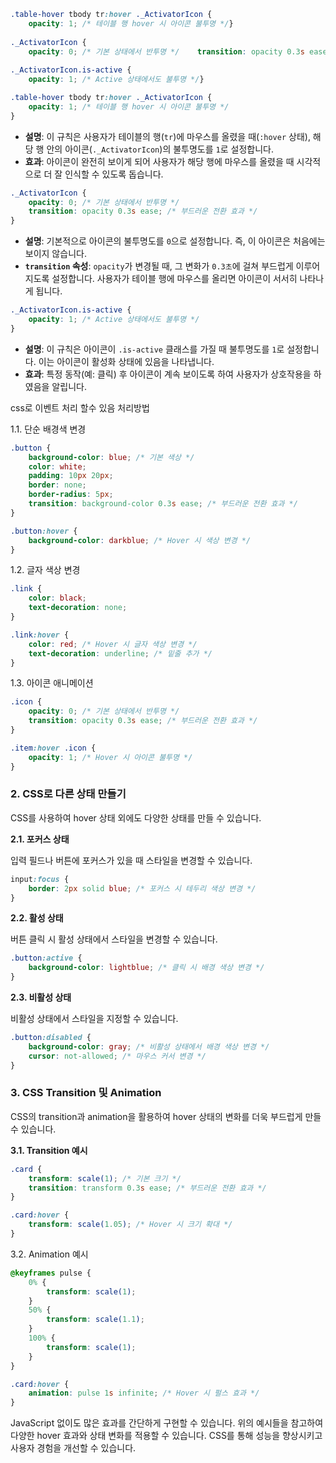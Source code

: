 
```css
.table-hover tbody tr:hover ._ActivatorIcon {  
    opacity: 1; /* 테이블 행 hover 시 아이콘 불투명 */}  
  
._ActivatorIcon {  
    opacity: 0; /* 기본 상태에서 반투명 */    transition: opacity 0.3s ease; /* 부드러운 전환 효과 */}  
  
._ActivatorIcon.is-active {  
    opacity: 1; /* Active 상태에서도 불투명 */}
```


```css
.table-hover tbody tr:hover ._ActivatorIcon {
    opacity: 1; /* 테이블 행 hover 시 아이콘 불투명 */
}
```

- **설명**: 이 규칙은 사용자가 테이블의 행(`tr`)에 마우스를 올렸을 때(`:hover` 상태), 해당 행 안의 아이콘(`._ActivatorIcon`)의 불투명도를 `1`로 설정합니다.
- **효과**: 아이콘이 완전히 보이게 되어 사용자가 해당 행에 마우스를 올렸을 때 시각적으로 더 잘 인식할 수 있도록 돕습니다.

```css
._ActivatorIcon {
    opacity: 0; /* 기본 상태에서 반투명 */
    transition: opacity 0.3s ease; /* 부드러운 전환 효과 */
}
```

- **설명**: 기본적으로 아이콘의 불투명도를 `0`으로 설정합니다. 즉, 이 아이콘은 처음에는 보이지 않습니다.
- **`transition` 속성**: `opacity`가 변경될 때, 그 변화가 `0.3초`에 걸쳐 부드럽게 이루어지도록 설정합니다. 사용자가 테이블 행에 마우스를 올리면 아이콘이 서서히 나타나게 됩니다.




```css
._ActivatorIcon.is-active {
    opacity: 1; /* Active 상태에서도 불투명 */
}

```

- **설명**: 이 규칙은 아이콘이 `.is-active` 클래스를 가질 때 불투명도를 `1`로 설정합니다. 이는 아이콘이 활성화 상태에 있음을 나타냅니다.
- **효과**: 특정 동작(예: 클릭) 후 아이콘이 계속 보이도록 하여 사용자가 상호작용을 하였음을 알립니다.



css로 이벤트 처리 할수 있음 처리방법


1.1. 단순 배경색 변경
```css
.button {
    background-color: blue; /* 기본 색상 */
    color: white;
    padding: 10px 20px;
    border: none;
    border-radius: 5px;
    transition: background-color 0.3s ease; /* 부드러운 전환 효과 */
}

.button:hover {
    background-color: darkblue; /* Hover 시 색상 변경 */
}
```


1.2. 글자 색상 변경

```css
.link {
    color: black;
    text-decoration: none;
}

.link:hover {
    color: red; /* Hover 시 글자 색상 변경 */
    text-decoration: underline; /* 밑줄 추가 */
}
```


1.3. 아이콘 애니메이션
```css
.icon {
    opacity: 0; /* 기본 상태에서 반투명 */
    transition: opacity 0.3s ease; /* 부드러운 전환 효과 */
}

.item:hover .icon {
    opacity: 1; /* Hover 시 아이콘 불투명 */
}

```


### 2. CSS로 다른 상태 만들기

CSS를 사용하여 hover 상태 외에도 다양한 상태를 만들 수 있습니다.

**2.1. 포커스 상태**

입력 필드나 버튼에 포커스가 있을 때 스타일을 변경할 수 있습니다.

```css
input:focus {
    border: 2px solid blue; /* 포커스 시 테두리 색상 변경 */
}
```





**2.2. 활성 상태**

버튼 클릭 시 활성 상태에서 스타일을 변경할 수 있습니다.
```css
.button:active {
    background-color: lightblue; /* 클릭 시 배경 색상 변경 */
}
```




**2.3. 비활성 상태**

비활성 상태에서 스타일을 지정할 수 있습니다.

```css
.button:disabled {
    background-color: gray; /* 비활성 상태에서 배경 색상 변경 */
    cursor: not-allowed; /* 마우스 커서 변경 */
}

```

### 3. CSS Transition 및 Animation

CSS의 transition과 animation을 활용하여 hover 상태의 변화를 더욱 부드럽게 만들 수 있습니다.

**3.1. Transition 예시**

```css
.card {
    transform: scale(1); /* 기본 크기 */
    transition: transform 0.3s ease; /* 부드러운 전환 효과 */
}

.card:hover {
    transform: scale(1.05); /* Hover 시 크기 확대 */
}

```


3.2. Animation 예시
```css
@keyframes pulse {
    0% {
        transform: scale(1);
    }
    50% {
        transform: scale(1.1);
    }
    100% {
        transform: scale(1);
    }
}

.card:hover {
    animation: pulse 1s infinite; /* Hover 시 펄스 효과 */
}

```


JavaScript 없이도 많은 효과를 간단하게 구현할 수 있습니다. 위의 예시들을 참고하여 다양한 hover 효과와 상태 변화를 적용할 수 있습니다. CSS를 통해 성능을 향상시키고 사용자 경험을 개선할 수 있습니다.













